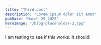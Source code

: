 ```yaml
---
title: "Third post"
description: "Lorem ipsum dolor sit amet"
pubDate: "March 25 2025"
heroImage: "/blog-placeholder-2.jpg"
---
```


I am testing to see if this works.  It should!
